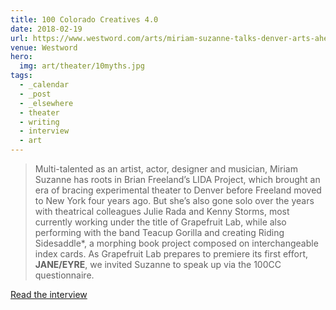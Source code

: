 ```yaml
---
title: 100 Colorado Creatives 4.0
date: 2018-02-19
url: https://www.westword.com/arts/miriam-suzanne-talks-denver-arts-ahead-of-jane-eyre-10005120
venue: Westword
hero:
  img: art/theater/10myths.jpg
tags:
  - _calendar
  - _post
  - _elsewhere
  - theater
  - writing
  - interview
  - art
---
```


> Multi-talented as an artist, actor, designer and musician,
> Miriam Suzanne has roots in Brian Freeland’s LIDA Project,
> which brought an era of bracing experimental theater to Denver
> before Freeland moved to New York four years ago.
> But she’s also gone solo over the years
> with theatrical colleagues Julie Rada and Kenny Storms,
> most currently working under the title of Grapefruit Lab,
> while also performing with the band Teacup Gorilla
> and creating Riding Sidesaddle*,
> a morphing book project composed on interchangeable index cards.
> As Grapefruit Lab prepares to premiere its first effort,
> **JANE/EYRE**,
> we invited Suzanne to speak up via the 100CC questionnaire.

[Read the interview](https://www.westword.com/arts/miriam-suzanne-talks-denver-arts-ahead-of-jane-eyre-10005120)
